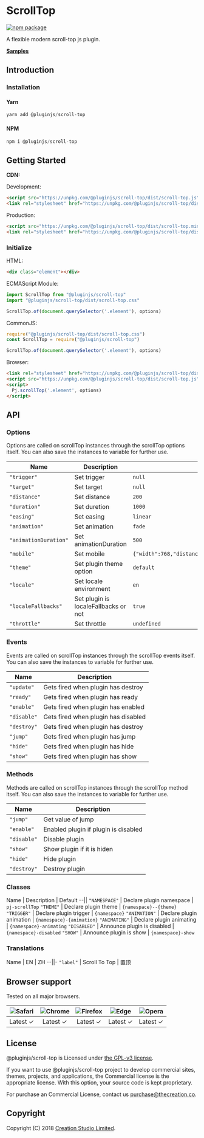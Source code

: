 # ScrollTop

[![npm package](https://img.shields.io/npm/v/@pluginjs/scroll-top.svg)](https://www.npmjs.com/package/@pluginjs/scroll-top)

A flexible modern scroll-top js plugin.

**[Samples](https://codesandbox.io/s/github/pluginjs/plugin.js/tree/master/modules/scrollTop/samples)**

## Introduction

### Installation

#### Yarn

```javascript
yarn add @pluginjs/scroll-top
```

#### NPM

```javascript
npm i @pluginjs/scroll-top
```

## Getting Started

**CDN:**

Development:

```html
<script src="https://unpkg.com/@pluginjs/scroll-top/dist/scroll-top.js"></script>
<link rel="stylesheet" href="https://unpkg.com/@pluginjs/scroll-top/dist/scroll-top.css">
```

Production:

```html
<script src="https://unpkg.com/@pluginjs/scroll-top/dist/scroll-top.min.js"></script>
<link rel="stylesheet" href="https://unpkg.com/@pluginjs/scroll-top/dist/scroll-top.min.css">
```

### Initialize

HTML:

```html
<div class="element"></div>
```

ECMAScript Module:

```javascript
import ScrollTop from "@pluginjs/scroll-top"
import "@pluginjs/scroll-top/dist/scroll-top.css"

ScrollTop.of(document.querySelector('.element'), options)
```

CommonJS:

```javascript
require("@pluginjs/scroll-top/dist/scroll-top.css")
const ScrollTop = require("@pluginjs/scroll-top")

ScrollTop.of(document.querySelector('.element'), options)
```

Browser:

```html
<link rel="stylesheet" href="https://unpkg.com/@pluginjs/scroll-top/dist/scroll-top.css">
<script src="https://unpkg.com/@pluginjs/scroll-top/dist/scroll-top.js"></script>
<script>
  Pj.scrollTop('.element', options)
</script>
```

## API

### Options

Options are called on scrollTop instances through the scrollTop options itself.
You can also save the instances to variable for further use.

Name | Description | Default
--|--|--
`"trigger"` | Set trigger | `null`
`"target"` | Set target | `null`
`"distance"` | Set distance | `200`
`"duration"` | Set duretion | `1000`
`"easing"` | Set easing | `linear`
`"animation"` | Set animation | `fade`
`"animationDuration"` | Set animationDuration | `500`
`"mobile"` | Set mobile | `{"width":768,"distance":100,"duration":1000,"easing":"easeInOutElastic","animation":"slide","animationDuration":200}`
`"theme"` | Set plugin theme option | `default`
`"locale"` | Set locale environment | `en`
`"localeFallbacks"` | Set plugin is localeFallbacks or not | `true`
`"throttle"` | Set throttle | `undefined`

### Events

Events are called on scrollTop instances through the scrollTop events itself.
You can also save the instances to variable for further use.

Name | Description
--|--
`"update"` | Gets fired when plugin has destroy
`"ready"` | Gets fired when plugin has ready
`"enable"` | Gets fired when plugin has enabled
`"disable"` | Gets fired when plugin has disabled
`"destroy"` | Gets fired when plugin has destroy
`"jump"` | Gets fired when plugin has jump
`"hide"` | Gets fired when plugin has hide
`"show"` | Gets fired when plugin has show

### Methods

Methods are called on scrollTop instances through the scrollTop method itself.
You can also save the instances to variable for further use.

Name | Description
--|--
`"jump"` | Get value of jump
`"enable"` | Enabled plugin if plugin is disabled
`"disable"` | Disable plugin
`"show"` | Show plugin if it is hiden
`"hide"` | Hide plugin
`"destroy"` | Destroy plugin

### Classes

Name | Description | Default
--||
`"NAMESPACE"` | Declare plugin namespace | `pj-scrollTop`
`"THEME"` | Declare plugin theme | `{namespace}--{theme}`
`"TRIGGER"` | Declare plugin trigger | `{namespace}`
`"ANIMATION"` | Declare plugin animation | `{namespace}-{animation}`
`"ANIMATING"` | Declare plugin animating | `{namespace}-animating`
`"DISABLED"` | Announce plugin is disabled | `{namespace}-disabled`
`"SHOW"` | Announce plugin is show | `{namespace}-show`

### Translations

Name | EN | ZH
--||-
`"label"` | Scroll To Top | 置顶

## Browser support

Tested on all major browsers.

| <img src="https://raw.githubusercontent.com/alrra/browser-logos/master/src/safari/safari_32x32.png" alt="Safari"> | <img src="https://raw.githubusercontent.com/alrra/browser-logos/master/src/chrome/chrome_32x32.png" alt="Chrome"> | <img src="https://raw.githubusercontent.com/alrra/browser-logos/master/src/firefox/firefox_32x32.png" alt="Firefox"> | <img src="https://raw.githubusercontent.com/alrra/browser-logos/master/src/edge/edge_32x32.png" alt="Edge"> | <img src="https://raw.githubusercontent.com/alrra/browser-logos/master/src/opera/opera_32x32.png" alt="Opera"> |
|:--:|:--:|:--:|:--:|:--:|
| Latest ✓ | Latest ✓ | Latest ✓ | Latest ✓ | Latest ✓ |

## License

@pluginjs/scroll-top is Licensed under [the GPL-v3 license](LICENSE).

If you want to use @pluginjs/scroll-top project to develop commercial sites, themes, projects, and applications, the Commercial license is the appropriate license. With this option, your source code is kept proprietary.

For purchase an Commercial License, contact us purchase@thecreation.co.

## Copyright

Copyright (C) 2018 [Creation Studio Limited](creationstudio.com).